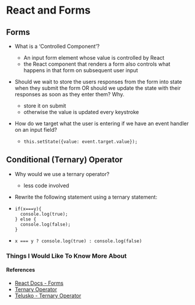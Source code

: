 # React and Forms

## Forms

- What is a ‘Controlled Component’?
  - An input form element whose value is controlled by React
  - the React component that renders a form also controls what happens in that form on subsequent user input

- Should we wait to store the users responses from the form into state when they submit the form OR should we update the state with their responses as soon as they enter them? Why.
  - store it on submit
  - otherwise the value is updated every keystroke

- How do we target what the user is entering if we have an event handler on an input field?
  -     this.setState({value: event.target.value});

## Conditional (Ternary) Operator

- Why would we use a ternary operator?
  - less code involved

- Rewrite the following statement using a ternary statement:
-     if(x===y){
        console.log(true);
      } else {
        console.log(false);
      }

-     x === y ? console.log(true) : console.log(false)

### Things I Would Like To Know More About

#### References

- [React Docs - Forms](https://reactjs.org/docs/forms.html)
- [Ternary Operator](https://codeburst.io/javascript-the-conditional-ternary-operator-explained-cac7218beeff)
- [Telusko - Ternary Operator](https://www.youtube.com/watch?v=VBCOx4CqBz0)